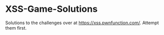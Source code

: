 # XSS-Game-Solutions

Solutions to the challenges over at https://xss.pwnfunction.com/. Attempt them first.
